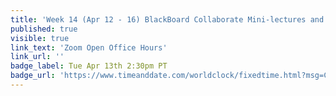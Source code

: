```yaml
---
title: 'Week 14 (Apr 12 - 16) BlackBoard Collaborate Mini-lectures and Activities'
published: true
visible: true
link_text: 'Zoom Open Office Hours'
link_url: ''
badge_label: Tue Apr 13th 2:30pm PT
badge_url: 'https://www.timeanddate.com/worldclock/fixedtime.html?msg=CMPT-363+Review+and+Discussion&iso=20210413T1430&p1=256&ah=1&am=50'
---
```

